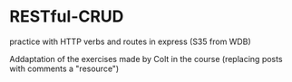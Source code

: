 # RESTful-CRUD
practice with HTTP verbs and routes in express (S35 from WDB)

Addaptation of the exercises made by Colt in the course (replacing posts with comments a "resource")
